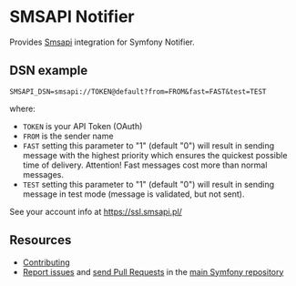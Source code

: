 SMSAPI Notifier
===============

Provides [Smsapi](https://ssl.smsapi.pl) integration for Symfony Notifier.

DSN example
-----------

```
SMSAPI_DSN=smsapi://TOKEN@default?from=FROM&fast=FAST&test=TEST
```

where:
 - `TOKEN` is your API Token (OAuth)
 - `FROM` is the sender name
 - `FAST` setting this parameter to "1" (default "0") will result in sending message with the highest priority which ensures the quickest possible time of delivery. Attention! Fast messages cost more than normal messages.
 - `TEST` setting this parameter to "1" (default "0") will result in sending message in test mode (message is validated, but not sent).

See your account info at https://ssl.smsapi.pl/

Resources
---------

 * [Contributing](https://symfony.com/doc/current/contributing/index.html)
 * [Report issues](https://github.com/symfony/symfony/issues) and
   [send Pull Requests](https://github.com/symfony/symfony/pulls)
   in the [main Symfony repository](https://github.com/symfony/symfony)
